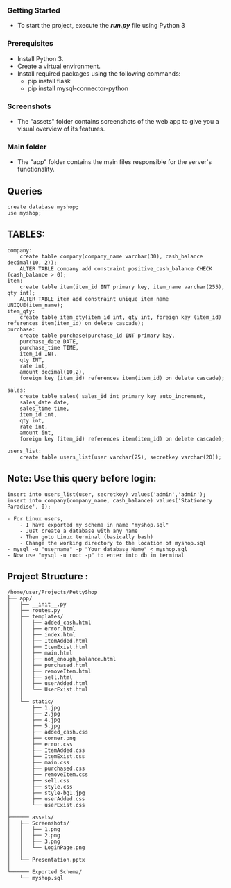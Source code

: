### Getting Started
- To start the project, execute the <i><b>run.py</b></i> file using Python 3

### Prerequisites
- Install Python 3.
- Create a virtual environment.
- Install required packages using the following commands:
  - pip install flask
  - pip install mysql-connector-python

### Screenshots
- The "assets" folder contains screenshots of the web app to give you a visual overview of its features.

### Main folder
- The "app" folder contains the main files responsible for the server's functionality.

## Queries
	create database myshop;
	use myshop;

## TABLES:
	company:
		create table company(company_name varchar(30), cash_balance decimal(10, 2));
		ALTER TABLE company add constraint positive_cash_balance CHECK (cash_balance > 0);
	item:
		create table item(item_id INT primary key, item_name varchar(255), qty int);
		ALTER TABLE item add constraint unique_item_name UNIQUE(item_name);
	item_qty:
		create table item_qty(item_id int, qty int, foreign key (item_id) references item(item_id) on delete cascade);
	purchase:
		create table purchase(purchase_id INT primary key,
		purchase_date DATE,
		purchase_time TIME,
		item_id INT,
		qty INT,
		rate int,
		amount decimal(10,2),
		foreign key (item_id) references item(item_id) on delete cascade);

	sales:
		create table sales( sales_id int primary key auto_increment, 
		sales_date date, 
		sales_time time, 
		item_id int, 
		qty int, 
		rate int, 
		amount int, 
		foreign key (item_id) references item(item_id) on delete cascade);

	users_list:
		create table users_list(user varchar(25), secretkey varchar(20));

## Note: Use this query before login: 
	insert into users_list(user, secretkey) values('admin','admin');
 	insert into company(company_name, cash_balance) values('Stationery Paradise', 0);

   	- For Linux users,
    	- I have exported my schema in name "myshop.sql"
     	- Just create a database with any name
      	- Then goto Linux terminal (basically bash)
        - Change the working directory to the location of myshop.sql
	- mysql -u "username" -p "Your database Name" < myshop.sql
 	- Now use "mysql -u root -p" to enter into db in terminal
	

## Project Structure :

	/home/user/Projects/PettyShop
	├── app/
	│   ├── __init__.py
	│   ├── routes.py
	│   ├── templates/
	│   │	├── added_cash.html
	│   │	├── error.html
	│   │	├── index.html
	│   │	├── ItemAdded.html
	│   │	├── ItemExist.html
	│   │	├── main.html
	│   │	├── not_enough_balance.html
	│   │	├── purchased.html
	│   │	├── removeItem.html
	│   │	├── sell.html
	│   │	├── userAdded.html
	│   │	└── UserExist.html
	│   │
	│   └── static/
	│       ├── 1.jpg
	│       ├── 2.jpg
	│       ├── 4.jpg
	│       ├── 5.jpg
	│       ├── added_cash.css
	│       ├── corner.png
	│       ├── error.css
	│       ├── ItemAdded.css
	│       ├── ItemExist.css
	│       ├── main.css
	│       ├── purchased.css
	│       ├── removeItem.css
	│       ├── sell.css
	│       ├── style.css
	│       ├── style-bg1.jpg
	│       ├── userAdded.css
	│       └── userExist.css
	│
	├────── assets/
	│	├── Screenshots/
	│	│   ├── 1.png
	│	│   ├── 2.png
	│	│   ├── 3.png
	│	│   └── LoginPage.png
	│	│
	│	└── Presentation.pptx
	│
	└────── Exported Schema/
		└── myshop.sql 
